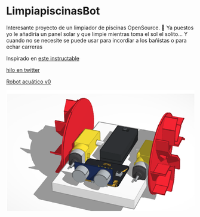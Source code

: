 # LimpiapiscinasBot


Interesante proyecto de un limpiador de piscinas OpenSource. 🤔 Ya puestos yo le añadiría un panel solar y que limpie mientras toma el sol el solito... Y cuando no se necesite se puede usar para incordiar a los bañistas o para echar carreras


Inspirado en [este instructable](https://www.instructables.com/id/Skara-Autonomous-Plus-Manual-Swimming-Pool-Cleanin/)



[hilo en twitter](https://twitter.com/javacasm/status/1140919490445750273)

[Robot acuático v0](https://www.tinkercad.com/things/iLhdAoZL2C7)

![robot acuatico](./images/RobotAcuatico.png)


